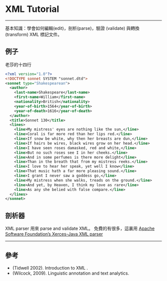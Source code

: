 # XML Tutorial
---

基本知識：學會如何編輯(edit)，剖析(parse)，驗證 (validate) 與轉換 (transform) XML 標記文件。


## 例子
老莎的十四行

```xml
<?xml version="1.0"?>
<!DOCTYPE sonnet SYSTEM "sonnet.dtd">
<sonnet type="Shakespearean">
  <author>
    <last-name>Shakespeare</last-name>
    <first-name>William</first-name>
    <nationality>British</nationality>
    <year-of-birth>1564</year-of-birth>
    <year-of-death>1616</year-of-death>
  </author>
  <title>Sonnet 130</title>
  <lines>
    <line>My mistress' eyes are nothing like the sun,</line>
    <line>Coral is far more red than her lips red.</line>
    <line>If snow be white, why then her breasts are dun,</line>
    <line>If hairs be wires, black wires grow on her head.</line>
    <line>I have seen roses damasked, red and white,</line>
    <line>But no such roses see I in her cheeks.</line>
    <line>And in some perfumes is there more delight</line>
    <line>Than in the breath that from my mistress reeks.</line>
    <line>I love to hear her speak, yet well I know</line>
    <line>That music hath a far more pleasing sound.</line>
    <line>I grant I never saw a goddess go,</line>
    <line>My mistress when she walks, treads on the ground.</line>
    <line>And yet, by Heaven, I think my love as rare</line>
    <line>As any she belied with false compare.</line>
  </lines>
</sonnet>
```

## 剖析器

XML parser 用來 parse and validate XML。 免費的有很多，這裏用 [Apache Software Foundation’s Xerces-Java XML parser](http://xerces.apache.org/xerces2-j/)







---
## 參考

- (Tidwell 2002). Introduction to XML .
- (Wilcock, 2009). Linguistic annotation and text analytics.